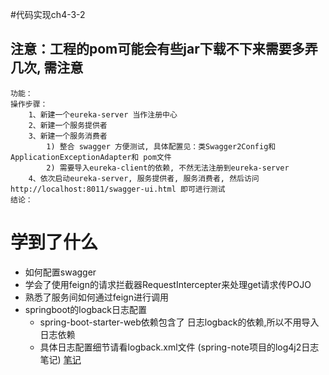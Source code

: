 #代码实现ch4-3-2
## 注意：工程的pom可能会有些jar下载不下来需要多弄几次, 需注意
```
功能：
操作步骤：
    1、新建一个eureka-server 当作注册中心
    2、新建一个服务提供者
    3、新建一个服务消费者
        1) 整合 swagger 方便测试, 具体配置见：类Swagger2Config和ApplicationExceptionAdapter和 pom文件
        2) 需要导入eureka-client的依赖, 不然无法注册到eureka-server
    4、依次启动eureka-server, 服务提供者, 服务消费者, 然后访问 http://localhost:8011/swagger-ui.html 即可进行测试
结论：

```
# 学到了什么
- 如何配置swagger
- 学会了使用feign的请求拦截器RequestIntercepter来处理get请求传POJO
- 熟悉了服务间如何通过feign进行调用
- springboot的logback日志配置
    - spring-boot-starter-web依赖包含了 日志logback的依赖,所以不用导入日志依赖
    - 具体日志配置细节请看logback.xml文件 (spring-note项目的log4j2日志笔记) [笔记](https://github.com/keepclimbs/spring-note/tree/master/src/main/resources/log4j2.xml)
   
